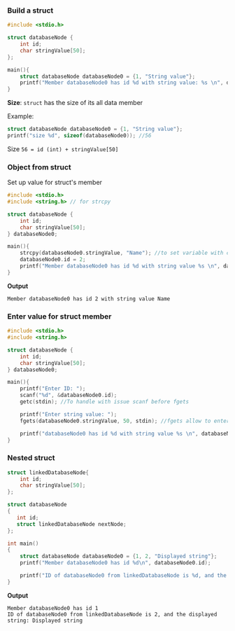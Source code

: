 ### Build a struct

```c
#include <stdio.h>

struct databaseNode {
	int id;
	char stringValue[50];
};

main(){
	struct databaseNode databaseNode0 = {1, "String value"};
	printf("Member databaseNode0 has id %d with string value: %s \n", databaseNode0.id, databaseNode0.stringValue); //Member databaseNode0 has id 1 with string value: String value
}
```

**Size**: ``struct`` has the size of its all data member

Example:

```c
struct databaseNode databaseNode0 = {1, "String value"};
printf("size %d", sizeof(databaseNode0)); //56
```

Size ``56 = id (int) + stringValue[50]``

### Object from struct

Set up value for struct's member

```c
#include <stdio.h>
#include <string.h> // for strcpy

struct databaseNode {
	int id;
	char stringValue[50];
} databaseNode0;

main(){
	strcpy(databaseNode0.stringValue, "Name"); //to set variable with char in struct
	databaseNode0.id = 2;
	printf("Member databaseNode0 has id %d with string value %s \n", databaseNode0.id, databaseNode0.stringValue);
}
```
**Output**
```
Member databaseNode0 has id 2 with string value Name 
```

### Enter value for struct member

```cpp
#include <stdio.h>
#include <string.h>

struct databaseNode {
	int id;
	char stringValue[50];
} databaseNode0;

main(){
	printf("Enter ID: ");
	scanf("%d", &databaseNode0.id);
	getc(stdin); //To handle with issue scanf before fgets

	printf("Enter string value: ");
	fgets(databaseNode0.stringValue, 50, stdin); //fgets allow to enter value with space

	printf("databaseNode0 has id %d with string value %s \n", databaseNode0.id, databaseNode0.stringValue);
}	
```

### Nested struct

```c
struct linkedDatabaseNode{
    int id;
    char stringValue[50];
};

struct databaseNode  
{
   int id;
   struct linkedDatabaseNode nextNode;
};

int main()
{
    struct databaseNode databaseNode0 = {1, 2, "Displayed string"};
    printf("Member databaseNode0 has id %d\n", databaseNode0.id); 

    printf("ID of databaseNode0 from linkedDatabaseNode is %d, and the displayed string: %s", databaseNode0.nextNode.id, databaseNode0.nextNode.stringValue);
}
```

**Output**

```
Member databaseNode0 has id 1
ID of databaseNode0 from linkedDatabaseNode is 2, and the displayed string: Displayed string
```